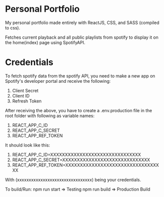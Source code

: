 # Personal Portfolio
My personal portfolio made entirely with ReactJS, CSS, and SASS (compiled to css).


Fetches current playback and all public playlists from spotify to display it on the home(index) page using SpotifyAPI.


# Credentials
To fetch spotify data from the spotify API, you need to make a new app on Spotify's developer portal and receive the following:
  1. Client Secret
  2. Client ID
  3. Refresh Token

After receiving the above, you have to create a .env.production file in the root folder with following as variable names:
  1. REACT_APP_C_ID
  2. REACT_APP_C_SECRET
  3. REACT_APP_REF_TOKEN

It should look like this:
  1. REACT_APP_C_ID=XXXXXXXXXXXXXXXXXXXXXXXXXXXXXXX
  2. REACT_APP_C_SECRET=XXXXXXXXXXXXXXXXXXXXXXXXXXXXXX
  3. REACT_APP_REF_TOKEN=XXXXXXXXXXXXXXXXXXXXXXXXXXXXXXXXXX
  
With (xxxxxxxxxxxxxxxxxxxxxxxxxxxxxxxx) being your credentials.


To build/Run:
  npm run start => Testing
  npm run build => Production Build
